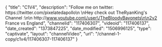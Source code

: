 {
    "title": "C1V4",
    "description": "Follow me on twitter: https:\/\/twitter.com\/pixelatedapollo\n \nHey check out TheRyanKing's Channel :\n\n http:\/\/www.youtube.com\/user\/TheBloodyBayonets\n\n2v2 France vs England",
    "channelid": "117406307",
    "videoid": "117406137",
    "date_created": "1373847225",
    "date_modified": "1506996125",
    "type": "captivate",
    "layout": "channelVideo",
    "url": "\/channel-1-copy\/c1v4\/117406307-117406137"
}